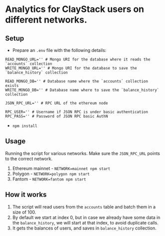 # Analytics for ClayStack users on different networks.

## Setup

-   Prepare an `.env` file with the following details:

```
READ_MONGO_URL='' # Mongo URI for the database where it reads the `accounts` collection
WRITE_MONGO_URL='' # Mongo URI for the database to save the `balance_history` collection

READ_MONGO_DB='' # Database name where the `accounts` collection exists
WRITE_MONGO_DB='' # Database name where to save the `balance_history` collection

JSON_RPC_URL='' # RPC URL of the ethereum node

RPC_USER='' # Username if JSON RPC is under basic authentication
RPC_PASS='' # Password of JSON RPC basic AuthN

```

-   `npm install`

## Usage

Running the script for various networks. Make sure the `JSON_RPC_URL` points to the correct network.

1. Ethereum mainnet - `NETWORK=mainnet npm start`
1. Polygon - `NETWORK=polygon npm start`
1. Fantom - `NETWORK=fantom npm start`

## How it works

1. The script will read users from the `accounts` table and batch them in a size of 100.
2. By default we start at index 0, but in case we already have some data in the `balance_history`, we will start at that index, to avoid duplicate calls.
3. It gets the balances of users, and saves in `balance_history` collection.

